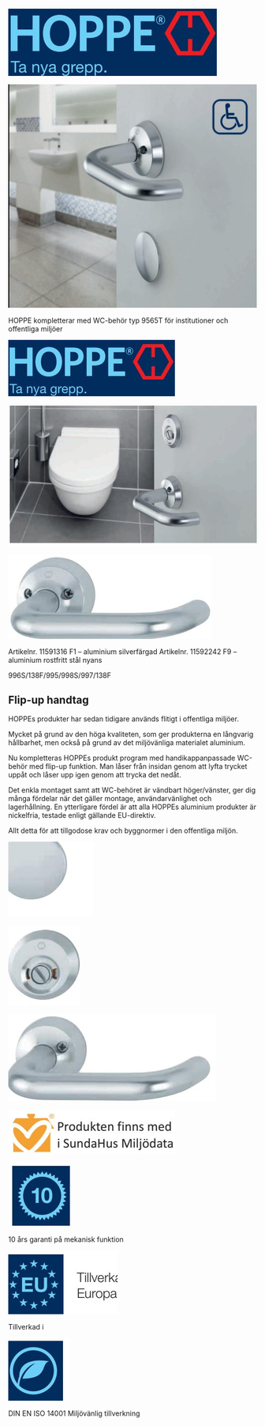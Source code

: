 ![](_page_0_Picture_0.jpeg)

![](_page_0_Picture_1.jpeg)

HOPPE kompletterar med WC-behör typ 9565T för institutioner och offentliga miljöer

![](_page_1_Picture_1.jpeg)

![](_page_1_Picture_2.jpeg)

![](_page_1_Picture_3.jpeg)

Artikelnr. 11591316 F1 – aluminium silverfärgad Artikelnr. 11592242 F9 – aluminium rostfritt stål nyans

996S/138F/995/998S/997/138F

## Flip-up handtag

HOPPEs produkter har sedan tidigare används flitigt i offentliga miljöer.

Mycket på grund av den höga kvaliteten, som ger produkterna en långvarig hållbarhet, men också på grund av det miljövänliga materialet aluminium.

Nu kompletteras HOPPEs produkt program med handikappanpassade WC-behör med flip-up funktion. Man låser från insidan genom att lyfta trycket uppåt och låser upp igen genom att trycka det nedåt.

Det enkla montaget samt att WC-behöret är vändbart höger/vänster, ger dig många fördelar när det gäller montage, användarvänlighet och lagerhållning. En ytterligare fördel är att alla HOPPEs aluminium produkter är nickelfria, testade enligt gällande EU-direktiv.

Allt detta för att tillgodose krav och byggnormer i den offentliga miljön.

![](_page_1_Picture_12.jpeg)

![](_page_1_Picture_13.jpeg)

![](_page_1_Picture_14.jpeg)

![](_page_1_Picture_15.jpeg)

![](_page_1_Picture_17.jpeg)

10 års garanti på mekanisk funktion

![](_page_1_Picture_19.jpeg)

Tillverkad i

![](_page_1_Picture_21.jpeg)

DIN EN ISO 14001 Miljövänlig tillverkning